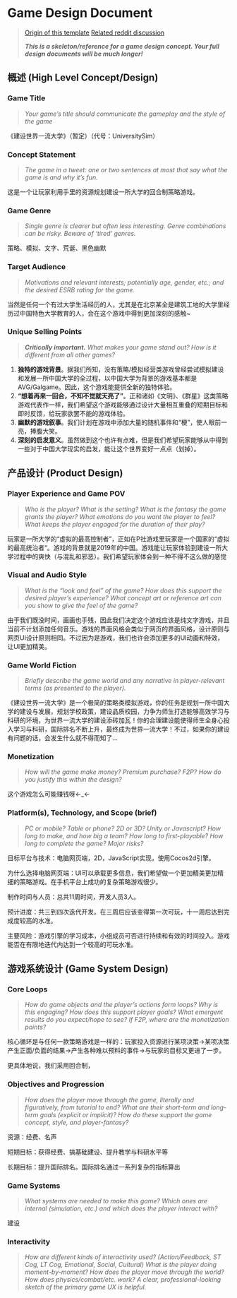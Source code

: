 # Game Design Document

> [Origin of this template](https://drive.google.com/file/d/1-yiF2Pq-OgJaTXsMAQbIckoDzGINz26O/view) [Related reddit discussion](https://www.reddit.com/r/gamedesign/comments/7ze7xq/finished_game_design_document_examples/)
>
> ***This is a skeleton/reference for a game design concept. Your full design documents will be much longer!***

## 概述 (High Level Concept/Design)

### Game Title

> *Your game’s title should communicate the gameplay and the style of the game*

《建设世界一流大学》（暂定）（代号：UniversitySim）

### Concept Statement

> *The game in a tweet: one or two sentences at most that say what the game is and why it’s fun.*

这是一个让玩家利用手里的资源规划建设一所大学的回合制策略游戏。

### Game Genre

> *Single genre is clearer but often less interesting. Genre combinations can be risky. Beware of ‘tired’ genres.*

策略、模拟、文字、荒诞、黑色幽默

### Target Audience

> *Motivations and relevant interests; potentially age, gender, etc.; and the desired ESRB rating for the game.*

当然是任何一个有过大学生活经历的人，尤其是在北京某全是建筑工地的大学里经历过中国特色大学教育的人，会在这个游戏中得到更加深刻的感触~

### Unique Selling Points

> ***Critically important.*** *What makes your game stand out? How is it different from all other games?*

1. **独特的游戏背景**。据我们所知，没有策略/模拟经营类游戏曾经尝试模拟建设和发展一所中国大学的全过程，以中国大学为背景的游戏基本都是AVG/Galgame。因此，这个游戏能提供全新的独特体验。
2. **“想着再来一回合，不知不觉就天亮了”**。正和诸如《文明》、《群星》这类策略游戏代表作一样，我们希望这个游戏能够通过设计大量相互重叠的短期目标和即时反馈，给玩家欲罢不能的游戏体验。
3. **幽默的游戏叙事**。我们计划在游戏中添加大量的随机事件和“梗”，使人眼前一亮，捧腹大笑。
4. **深刻的启发意义**。虽然做到这个也许有点难，但是我们希望玩家能够从中得到一些对于中国大学现实的启发，能让这个世界变好一点点（划掉）。

## 产品设计 (Product Design)

### Player Experience and Game POV

> *Who is the player? What is the setting? What is the fantasy the game grants the player? What emotions do you want the player to feel? What keeps the player engaged for the duration of their play?*

玩家是一所大学的“虚拟的最高控制者”，正如在P社游戏里玩家是一个国家的“虚拟的最高统治者“。游戏的背景就是2019年的中国。游戏能让玩家体验到建设一所大学过程中的爽快（与混乱和邪恶）。我们希望玩家体会到一种不得不这么做的感觉

### Visual and Audio Style

> *What is the “look and feel” of the game? How does this support the desired player’s experience? What concept art or reference art can you show to give the feel of the game?*

由于我们既没时间，画画也手残，因此我们决定这个游戏应该是纯文字游戏，并且当前不计划添加任何音乐。游戏的界面风格会类似于网页的界面风格，设计原则与网页UI设计原则相同。不过因为是游戏，我们也许会添加更多的UI动画和特效，让UI更加精美。

### Game World Fiction

> *Briefly describe the game world and any narrative in player-relevant terms (as presented to the player).*

《建设世界一流大学》是一个极简的策略类模拟游戏，你的任务是规划一所中国大学的建设与发展，规划学校政策，建设品质校园，力争为师生打造能够高效学习与科研的环境，为世界一流大学的建设添砖加瓦！你的合理建设能使得师生全身心投入学习与科研，国际排名不断上升，最终成为世界一流大学！不过，如果你的建设有问题的话，会发生什么就不得而知了...

### Monetization

> *How will the game make money? Premium purchase? F2P? How do you justify this within the design?*

这个游戏怎么可能赚钱呀←_←

### Platform(s), Technology, and Scope (brief)

> *PC or mobile? Table or phone? 2D or 3D? Unity or Javascript? How long to make, and how big a team? How long to first-playable? How long to complete the game? Major risks?*

目标平台与技术：电脑网页端，2D，JavaScript实现，使用Cocos2d引擎。

为什么选择电脑网页端：UI可以承载更多信息，我们希望做一个更加精美更加精细的策略游戏。在手机平台上成功的复杂策略游戏很少。

制作时间与人员：总共11周时间，开发人员3人。

预计进度：共三到四次迭代开发。在三周后应该变得第一次可玩，十一周后达到完成度较高的水准。

主要风险：游戏引擎的学习成本，小组成员可否进行持续和有效的时间投入。游戏能否在有限地迭代内达到一个较高的可玩水准。

## 游戏系统设计 (Game System Design)

### Core Loops

> *How do game objects and the player’s actions form loops? Why is this engaging? How does this support player goals? What emergent results do you expect/hope to see? If F2P, where are the monetization points?*

核心循环是与任何一款策略游戏是一样的：玩家投入资源进行某项决策->某项决策产生正面/负面的结果->产生各种难以预料的事件->与玩家的目标又更进了一步。

更具体地说，我们采用回合制，

### Objectives and Progression

> *How does the player move through the game, literally and figuratively, from tutorial to end? What are their short-term and long-term goals (explicit or implicit)? How do these support the game concept, style, and player-fantasy?*

资源：经费、名声

短期目标：获得经费、搞基础建设、提升教学与科研水平等

长期目标：提升国际排名。国际排名通过一系列复杂的指标算出

### Game Systems

> *What systems are needed to make this game? Which ones are internal (simulation, etc.) and which does the player interact with?*

建设

### Interactivity

> *How are different kinds of interactivity used? (Action/Feedback, ST Cog, LT Cog, Emotional, Social, Cultural) What is the player doing moment-by-moment? How does the player move through the world? How does physics/combat/etc. work? A clear, professional-looking sketch of the primary game UX is helpful.*

